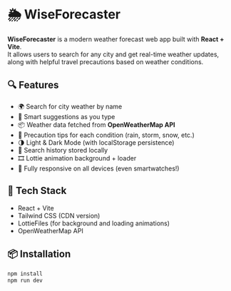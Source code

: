 # 🌦️ WiseForecaster

**WiseForecaster** is a modern weather forecast web app built with **React + Vite**.  
It allows users to search for any city and get real-time weather updates, along with helpful travel precautions based on weather conditions.

## 🔍 Features

- 🌍 Search for city weather by name
- 📍 Smart suggestions as you type
- 📦 Weather data fetched from **OpenWeatherMap API**
- 🧠 Precaution tips for each condition (rain, storm, snow, etc.)
- 🌗 Light & Dark Mode (with localStorage persistence)
- 📜 Search history stored locally
- 🎞️ Lottie animation background + loader
- 📱 Fully responsive on all devices (even smartwatches!)

## 🚀 Tech Stack

- React + Vite
- Tailwind CSS (CDN version)
- LottieFiles (for background and loading animations)
- OpenWeatherMap API

## 📦 Installation

```bash
npm install
npm run dev


